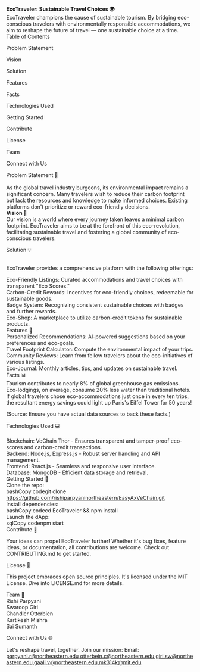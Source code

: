 

 
<b>EcoTraveler: Sustainable Travel Choices 🌍</b></br>
EcoTraveler champions the cause of sustainable tourism. By bridging eco-conscious travelers with environmentally responsible accommodations, we aim to reshape the future of travel — one sustainable choice at a time.
</br>
Table of Contents</br>

Problem Statement</br>

Vision</br>

Solution</br>

Features</br>

Facts</br>

Technologies Used</br>

Getting Started</br>

Contribute</br>

License</br>

Team</br>

Connect with Us</br>

Problem Statement 🚫</br>
</br>
As the global travel industry burgeons, its environmental impact remains a significant concern. Many travelers wish to reduce their carbon footprint but lack the resources and knowledge to make informed choices. Existing platforms don't prioritize or reward eco-friendly decisions.
<b></br>
Vision 🌱
</b></br>
Our vision is a world where every journey taken leaves a minimal carbon footprint. EcoTraveler aims to be at the forefront of this eco-revolution, facilitating sustainable travel and fostering a global community of eco-conscious travelers.

Solution 💡</br>
</br>

EcoTraveler provides a comprehensive platform with the following offerings:

Eco-Friendly Listings: Curated accommodations and travel choices with transparent "Eco Scores."</br>
Carbon-Credit Rewards: Incentives for eco-friendly choices, redeemable for sustainable goods.</br>
Badge System: Recognizing consistent sustainable choices with badges and further rewards.</br>
Eco-Shop: A marketplace to utilize carbon-credit tokens for sustainable products.</br>
Features 🌟</br>
Personalized Recommendations: AI-powered suggestions based on your preferences and eco-goals.</br>
Travel Footprint Calculator: Compute the environmental impact of your trips.</br>
Community Reviews: Learn from fellow travelers about the eco-initiatives of various listings.</br>
Eco-Journal: Monthly articles, tips, and updates on sustainable travel.</br>
Facts 📊</br>
Tourism contributes to nearly 8% of global greenhouse gas emissions.</br>
Eco-lodgings, on average, consume 20% less water than traditional hotels.</br>
If global travelers chose eco-accommodations just once in every ten trips, the resultant energy savings could light up Paris's Eiffel Tower for 50 years!</br>

(Source: Ensure you have actual data sources to back these facts.)

Technologies Used 💻</br>
</br>
Blockchain: VeChain Thor - Ensures transparent and tamper-proof eco-scores and carbon-credit transactions.</br>
Backend: Node.js, Express.js - Robust server handling and API management.</br>
Frontend: React.js - Seamless and responsive user interface.</br>
Database: MongoDB - Efficient data storage and retrieval.</br>
Getting Started 🚀</br>
Clone the repo:</br>
bashCopy codegit clone https://github.com/rishiparpyaninortheastern/EasyAxVeChain.git</br>
Install dependencies:</br>
bashCopy codecd EcoTraveler && npm install</br>
Launch the dApp:</br>
sqlCopy codenpm start</br>
Contribute 🤝</br>

Your ideas can propel EcoTraveler further! Whether it's bug fixes, feature ideas, or documentation, all contributions are welcome. Check out CONTRIBUTING.md to get started.

License 📄</br>

This project embraces open source principles. It's licensed under the MIT License. Dive into LICENSE.md for more details.

Team 👥</br>
Rishi Parpyani</br>
Swaroop Giri</br>
Chandler Otterbien</br>
Kartikesh Mishra</br>
Sai Sumanth</br>



Connect with Us 🌐</br>

Let's reshape travel, together. Join our mission:
Email: parpyani.r@northeastern.edu,otterbein.c@northeastern.edu,giri.sw@northeastern.edu,gaali.v@northeastern.edu,mk314k@mit.edu
